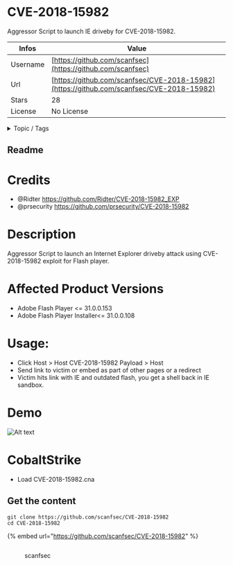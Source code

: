 # CVE-2018-15982

Aggressor Script to launch IE driveby for CVE-2018-15982.

| Infos    | Value                                                              |
| -------- | -------------------------------------------------------------------|
| Username | [https://github.com/scanfsec](https://github.com/scanfsec) |
| Url      | [https://github.com/scanfsec/CVE-2018-15982](https://github.com/scanfsec/CVE-2018-15982)                                               |
| Stars    | 28                                                          |
| License  | No License                                                        |

<details>

<summary>Topic / Tags</summary>



</details>

## Readme

Credits
=========
- @Ridter https://github.com/Ridter/CVE-2018-15982_EXP
- @prsecurity https://github.com/prsecurity/CVE-2018-15982

Description
===========

Aggressor Script to launch an Internet Explorer driveby attack using CVE-2018-15982 exploit for Flash player.


Affected Product Versions
================

- Adobe Flash Player <= 31.0.0.153
- Adobe Flash Player Installer<= 31.0.0.108


Usage:
======

* Click Host > Host CVE-2018-15982 Payload > Host
* Send link to victim or embed as part of other pages or a redirect
* Victim hits link with IE and outdated flash, you get a shell back in IE sandbox.


Demo
===========

![Alt text](./demo.gif)



CobaltStrike
============

* Load CVE-2018-15982.cna





## Get the content

```
git clone https://github.com/scanfsec/CVE-2018-15982
cd CVE-2018-15982
```

{% embed url="https://github.com/scanfsec/CVE-2018-15982" %}

<figure><img src="https://avatars.githubusercontent.com/u/8190138?v=4" alt=""><figcaption><p>scanfsec</p></figcaption></figure>
